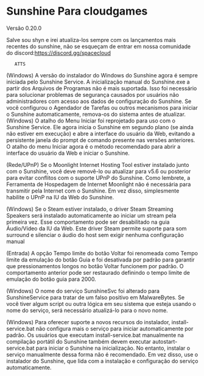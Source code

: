 # Sunshine Para cloudgames
Versão 0.20.0


Salve sou shyn e irei atualiza-los sempre com os lançamentos mais recentes do sunshine, não se esqueçam de entrar em nossa comunidade do discord:https://discord.gg/spacecloud

       ATTS

(Windows) A versão do instalador do Windows do Sunshine agora é sempre iniciada pelo Sunshine Service. A inicialização manual do Sunshine.exe a partir dos Arquivos de Programas não é mais suportada. Isso foi necessário para solucionar problemas de segurança causados ​​por usuários não administradores com acesso aos dados de configuração do Sunshine. Se você configurou o Agendador de Tarefas ou outros mecanismos para iniciar o Sunshine automaticamente, remova-os do sistema antes de atualizar.
(Windows) O atalho do Menu Iniciar foi reprojetado para uso com o Sunshine Service. Ele agora inicia o Sunshine em segundo plano (se ainda não estiver em execução) e abre a interface do usuário da Web, evitando a persistente janela do prompt de comando presente nas versões anteriores. O atalho do menu Iniciar agora é o método recomendado para abrir a interface do usuário da Web e iniciar o Sunshine.

(Rede/UPnP) Se o Moonlight Internet Hosting Tool estiver instalado junto com o Sunshine, você deve removê-lo ou atualizar para v5.6 ou posterior para evitar conflitos com o suporte UPnP do Sunshine. Como lembrete, a Ferramenta de Hospedagem de Internet Moonlight não é necessária para transmitir pela Internet com o Sunshine. Em vez disso, simplesmente habilite o UPnP na IU da Web do Sunshine.

(Windows) Se o Steam estiver instalado, o driver Steam Streaming Speakers será instalado automaticamente ao iniciar um stream pela primeira vez. Esse comportamento pode ser desabilitado na guia Áudio/Vídeo da IU da Web. Este driver Steam permite suporte para som surround e silenciar o áudio do host sem exigir nenhuma configuração manual

(Entrada) A opção Tempo limite do botão Voltar foi renomeada como Tempo limite da emulação do botão Guia e foi desativada por padrão para garantir que pressionamentos longos no botão Voltar funcionem por padrão. O comportamento anterior pode ser restaurado definindo o tempo limite de emulação do botão guia para 2000.

(Windows) O nome do serviço SunshineSvc foi alterado para SunshineService para tratar de um falso positivo em MalwareBytes. Se você tiver algum script ou outra lógica em seu sistema que esteja usando o nome do serviço, será necessário atualizá-lo para o novo nome.

(Windows) Para oferecer suporte a novos recursos do instalador, install-service.bat não configura mais o serviço para iniciar automaticamente por padrão. Os usuários que executam install-service.bat manualmente na compilação portátil do Sunshine também devem executar autostart-service.bat para iniciar o Sunshine na inicialização. No entanto, instalar o serviço manualmente dessa forma não é recomendado. Em vez disso, use o instalador do Sunshine, que lida com a instalação e configuração do serviço automaticamente.

